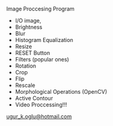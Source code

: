 Image Proccesing Program

- I/O image,
- Brightness
- Blur
- Histogram Equalization
- Resize
- RESET Button
- Filters (popular ones)
- Rotation
- Crop
- Flip
- Rescale
- Morphological Operations (OpenCV)
- Active Contour
- Video Proccessing!!!

ugur_k.oglu@hotmail.com
